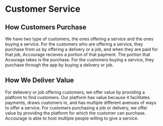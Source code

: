 # Customer Service

## How Customers Purchase
We have two type of customers, the ones offering a service and the ones buying a service. For the customers who are offering a service, they purchase from us by offering a delivery or a job, and when they are paid for that job, Accourage recieves a portion of that payment. The portion that Acourage takes is the purchase. For the customers buying a service, they purchase through the app by buying a delivery or job.
## How We Deliver Value
For delievery or job offering customers, we offer value by providing a platform to find customers. Our platform has value because it facilitates payments, draws customers in, and has multiple different avenues of ways to offer a service. For customers purchasing a job or delivery, we offer value by providing the platform for which the customer can purchase. Accourage is able to host multiple people willing to give a service.
